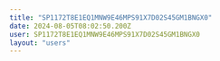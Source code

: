 ```yaml
---
title: "SP1172T8E1EQ1MNW9E46MPS91X7D02S45GM1BNGX0"
date: 2024-08-05T08:02:50.200Z
user: SP1172T8E1EQ1MNW9E46MPS91X7D02S45GM1BNGX0
layout: "users"
---
```

    